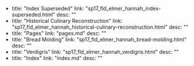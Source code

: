   - title: "Index Superseded"
    link: "sp17_fld_elmer_hannah_index-superseded.html"
    desc: ""
  - title: "Historical Culinary Reconstruction"
    link: "sp17_fld_elmer_hannah_historical-culinary-reconstruction.html"
    desc: ""
  - title: "Pages"
    link: "pages.md"
    desc: ""
  - title: "Bread Molding"
    link: "sp17_fld_elmer_hannah_bread-molding.html"
    desc: ""
  - title: "Verdigris"
    link: "sp17_fld_elmer_hannah_verdigris.html"
    desc: ""
  - title: "Index"
    link: "index.md"
    desc: ""
